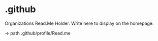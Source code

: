# .github
Organizations Read.Me Holder.
Write here to display on the homepage.

-> path
.github/profile/Read.me

